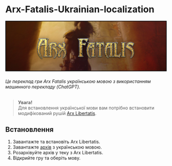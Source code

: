 # Arx-Fatalis-Ukrainian-localization
![Alt text](Assets/dev_assets/Arx%20Fatalis.png)

###### Це переклад гри Arx Fatalis українською мовою з використанням машинного перекладу (ChatGPT).

> **Увага!**  
> Для встановлення української мови вам потрібно встановити модифікований рушій [Arx Libertatis](https://arx-libertatis.org).

## Встановлення
1. Завантажте та встановіть Arx Libertatis.  
2. Завантажте [архів]() з українською мовою.
3. Розархівуйте архів у теку з Arx Libertatis.
4. Відкрийте гру та оберіть мову.